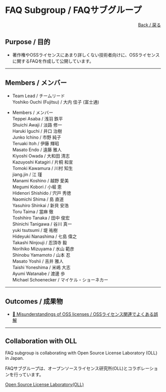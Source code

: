 # FAQ Subgroup / FAQサブグループ

<div style="text-align: right;">
<a href="/OpenChain-JWG/">Back / 戻る</a>
</div>

## Purpose / 目的

- 著作権やOSSライセンスにあまり詳しくない技術者向けに、OSSライセンスに関するFAQを作成して公開しています。

---

## Members / メンバー

- Team Lead / チームリード  
Yoshiko Ouchi (Fujitsu) / 大内 佳子 (富士通)  

- Members / メンバー  
Teppei Asaba / 浅羽 鉄平  
Shuichi Awaji / 淡路 修一  
Haruki Iguchi / 井口 治樹   
Junko Ichino / 市野 純子  
Teruaki Itoh / 伊藤 輝昭  
Masato Endo / 遠藤 雅人  
Kiyoshi Owada / 大和田 清志  
Kazuyoshi Katagiri / 片桐 和宣  
Tomoki Kawamura / 川村 知生  
jiang.jin / 江 瑾  
Manami Koshino / 越野 愛美  
Megumi Kobori / 小堀 恵  
Hidenori Shishido / 宍戸 秀徳   
Naomichi Shima / 島 直道  
Yasuhiro Shinkai / 新貝 安浩  
Toru Taima / 當麻 徹  
Toshihiro Tanaka / 田中 俊宏  
Shinichi Tanigawa / 谷川 真一  
yuki tsutsumi / 堤 祐樹  
Hideyuki Nanashima / 七島 偉之  
Takashi Ninjouji / 忍頂寺 毅  
Norihiko Mizuyama / 水山 範彦  
Shinobu Yamamoto / 山本 忍  
Masato Yoshii / 吉井 雅人  
Taishi Yoneshima  / 米嶋 大志  
Ayumi Watanabe / 渡邊 歩  
Michael Schoenecker / マイケル・ショーネカー  

---

## Outcomes / 成果物

- [&#x1f4c2; Misunderstandings of OSS licenses / OSSライセンス関連でよくある誤解](https://github.com/OpenChain-Project/Onboarding-JWG/tree/master/Education_Material/FAQ)  

---

## Collaboration with OLL

FAQ subgroup is collaborating with Open Source License Laboratory (OLL) in Japan.

FAQサブグループは、オープンソースライセンス研究所(OLL)とコラボレーションを行っています。

[Open Source License Laboratory(OLL)](https://www.osll.jp/)
